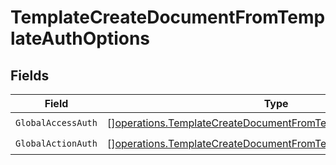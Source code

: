 # TemplateCreateDocumentFromTemplateAuthOptions


## Fields

| Field                                                                                                                                            | Type                                                                                                                                             | Required                                                                                                                                         | Description                                                                                                                                      |
| ------------------------------------------------------------------------------------------------------------------------------------------------ | ------------------------------------------------------------------------------------------------------------------------------------------------ | ------------------------------------------------------------------------------------------------------------------------------------------------ | ------------------------------------------------------------------------------------------------------------------------------------------------ |
| `GlobalAccessAuth`                                                                                                                               | [][operations.TemplateCreateDocumentFromTemplateGlobalAccessAuth](../../models/operations/templatecreatedocumentfromtemplateglobalaccessauth.md) | :heavy_check_mark:                                                                                                                               | N/A                                                                                                                                              |
| `GlobalActionAuth`                                                                                                                               | [][operations.TemplateCreateDocumentFromTemplateGlobalActionAuth](../../models/operations/templatecreatedocumentfromtemplateglobalactionauth.md) | :heavy_check_mark:                                                                                                                               | N/A                                                                                                                                              |
